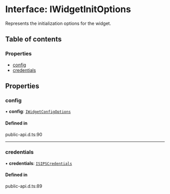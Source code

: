 # Interface: IWidgetInitOptions

Represents the initialization options for the widget.

## Table of contents

### Properties

- [config](IWidgetInitOptions.md#config)
- [credentials](IWidgetInitOptions.md#credentials)

## Properties

### config

• **config**: [`IWidgetConfigOptions`](IWidgetConfigOptions.md)

#### Defined in

public-api.d.ts:90

___

### credentials

• **credentials**: [`ISIPSCredentials`](ISIPSCredentials.md)

#### Defined in

public-api.d.ts:89
